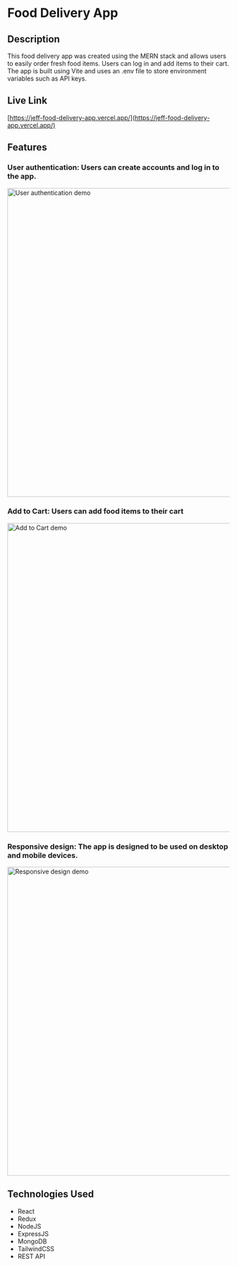 # Food Delivery App

## Description

This food delivery app was created using the MERN stack and allows users to easily order fresh food items. Users can log in and add items to their cart. The app is built using Vite and uses an .env file to store environment variables such as API keys.

## Live Link

[https://jeff-food-delivery-app.vercel.app/](https://jeff-food-delivery-app.vercel.app/)

## Features

### User authentication: Users can create accounts and log in to the app.

<img width="700" alt="User authentication demo" src="./client/src/assets/demo1.gif">

### Add to Cart: Users can add food items to their cart 

<img width="700" alt="Add to Cart demo" src="./client/src/assets/demo2.gif">

### Responsive design: The app is designed to be used on desktop and mobile devices.

<img width="700" alt="Responsive design demo" src="./client/src/assets/demo3.gif">

## Technologies Used

- React
- Redux
- NodeJS
- ExpressJS
- MongoDB
- TailwindCSS
- REST API
